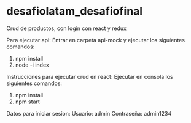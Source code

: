 # desafiolatam_desafiofinal
Crud de productos, con login con react y redux

Para ejecutar api: 
Entrar en carpeta api-mock y ejecutar los siguientes comandos:
1. npm install
2. node -i index

Instrucciones para ejecutar crud en react:
Ejecutar en consola los siguientes comandos: 
1. npm install
2. npm start

Datos para iniciar sesion:
Usuario: admin
Contraseña: admin1234



